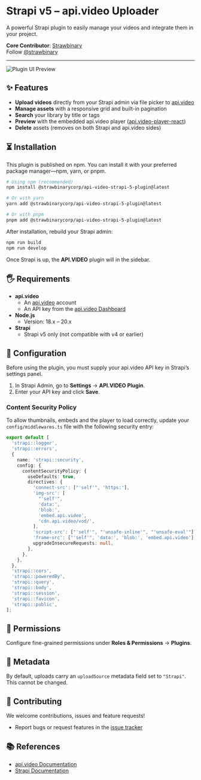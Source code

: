 # Strapi v5 – api.video Uploader

A powerful Strapi plugin to easily manage your videos and integrate them in your project.

**Core Contributor**: [Strawbinary](https://github.com/Strawbinary)  
Follow [@strawbinary](https://www.linkedin.com/company/strawbinary-gbr/ )

---

![Plugin UI Preview](public/assets/preview_dark.png)

## ✨ Features

- **Upload videos** directly from your Strapi admin via file picker to [api.video](https://api.video)  
- **Manage assets** with a responsive grid and built-in pagination  
- **Search** your library by title or tags  
- **Preview** with the embedded api.video player ([api.video-player-react](https://github.com/apivideo/api.video-react-player))  
- **Delete** assets (removes on both Strapi and api.video sides)

## ⏳ Installation

This plugin is published on npm. You can install it with your preferred package manager—npm, yarn, or pnpm.

```bash
# Using npm (recommended)
npm install @strawbinarycorp/api-video-strapi-5-plugin@latest

# Or with yarn
yarn add @strawbinarycorp/api-video-strapi-5-plugin@latest

# Or with pnpm
pnpm add @strawbinarycorp/api-video-strapi-5-plugin@latest
```

After installation, rebuild your Strapi admin:

```bash
npm run build
npm run develop
```

Once Strapi is up, the **API.VIDEO** plugin will in the sidebar.

## 🖐 Requirements

- **api.video**
  - An [api.video](https://api.video) account
  - An API key from the [api.video Dashboard](https://dashboard.api.video/apikeys)
- **Node.js**
  - Version: 18.x – 20.x
- **Strapi**
  - Strapi v5 only (not compatible with v4 or earlier)

## 🔧 Configuration

Before using the plugin, you must supply your api.video API key in Strapi’s settings panel.

1. In Strapi Admin, go to **Settings** → **API.VIDEO Plugin**.
2. Enter your API key and click **Save**.

### Content Security Policy

To allow thumbnails, embeds and the player to load correctly, update your `config/middlewares.ts` file with the following security entry:

```ts
export default [
  'strapi::logger',
  'strapi::errors',
  {
    name: 'strapi::security',
    config: {
      contentSecurityPolicy: {
        useDefaults: true,
        directives: {
          'connect-src': ["'self'", 'https:'],
          'img-src': [
            "'self'",
            'data:',
            'blob:',
            'embed.api.video',
            'cdn.api.video/vod/',
          ],
          'script-src': ["'self'", "'unsafe-inline'", "'unsafe-eval'"],
          'frame-src': ["'self'", 'data:', 'blob:', 'embed.api.video'],
          upgradeInsecureRequests: null,
        },
      },
    },
  },
  'strapi::cors',
  'strapi::poweredBy',
  'strapi::query',
  'strapi::body',
  'strapi::session',
  'strapi::favicon',
  'strapi::public',
];
```

## 👤 Permissions

Configure fine-grained permissions under **Roles & Permissions** → **Plugins**.

## 💾 Metadata

By default, uploads carry an `uploadSource` metadata field set to `"Strapi"`. This cannot be changed.

## 🤝 Contributing

We welcome contributions, issues and feature requests!

- Report bugs or request features in the [issue tracker](https://github.com/Strawbinary/api.video-strapi-5-plugin/issues)

## 📚 References

- [api.video Documentation](https://docs.api.video/docs/apivideo-api-reference)
- [Strapi Documentation](https://docs.strapi.io)
